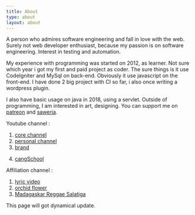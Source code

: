 ```yaml
---
title: About
type: about
layout: about
---
```


A person who admires software engineering and fall in love with the web.
Surely not web developer enthusiast, because my passion is on software engineering. Interest in testing and automation.

My experience with programming was started on 2012, as learner.
Not sure which year i got my first and paid project as coder.
The sure things is it use CodeIgniter and MySql on back-end.
Obviously it use javascript on the front-end.
I have done 2 big project with CI so far, i also once writing a wordpress plugin.

I also have basic usage on java in 2018, using a servlet.
Outside of programming, I am interested in art, designing.
You can support me on [patreon](https://www.patreon.com/basukarna) and [saweria](https://saweria.co/narayana).

Youtube channel :
  1.  [core channel](https://www.youtube.com/channel/UCjoSZoattZuCd8UxayJqUow)
  2.  [personal channel](https://www.youtube.com/channel/UCS4CNvE8zUHzd1FHk6MZnOA)
  3.  [brand](https://www.youtube.com/channel/UCaOLzRcWNqAYnKjUuCZEq5g)
  <!-- one which connected to patreon -->
  4.  [cangSchool](https://www.youtube.com/channel/UCxJHFqdJW18E0r6_BR7ykwg)

Affiliation channel :
  1. [lyric video](https://www.youtube.com/channel/UCW-jT3JFpaAzrbhbXsdxs6Q)
  2. [orchid flower](https://www.youtube.com/channel/UCeeyKn0trrT8RhL8LuQJwyQ)
  2. [Madagaskar Reggae Salatiga](https://youtube.com/channel/UCZjwnERlpTnZqj4CMW3dI-Q)

This page will got dynamical update.
